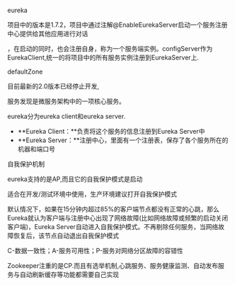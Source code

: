 eureka

项目中的版本是1.7.2，项目中通过注解@EnableEurekaServer启动一个服务注册中心提供给其他应用进行对话

，在启动的同时，也会注册自身，称为一个服务端实例。configServer作为EurekaClient,统一的将项目中的所有服务实例注册到EurekaServer上.



defaultZone

目前最新的2.0版本已经停止开发,

服务发现是微服务架构中的一项核心服务。

eureka分为eureka client和eureka server.

- **Eureka Client：**负责将这个服务的信息注册到Eureka Server中
- **Eureka Server：**注册中心，里面有一个注册表，保存了各个服务所在的机器和端口号





自我保护机制

eureka支持的是AP,而且它的自我保护模式是启动

适合在开发/测试环境中使用，生产环境建议打开自我保护模式

默认情况下，如果在15分钟内超过85%的客户端节点都没有正常的心跳，那么Eureka就认为客户端与注册中心出现了网络故障(比如网络故障或频繁的启动关闭客户端)，Eureka Server自动进入自我保护模式。不再剔除任何服务，当网络故障恢复后，该节点自动退出自我保护模式



C-数据一致性；A-服务可用性；P-服务对网络分区故障的容错性

Zookeeper注重的是CP.而且有选举机制,心跳服务、服务健康监测、自动发布服务与自动刷新缓存等功能都需要自己实现